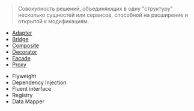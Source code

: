 > Совокупность решений, объединяющих в одну "структуру" несколько сущностей или сервисов, cпособной на расширение и открытой к модификациям.

* [Adapter](adapter.md)
* [Bridge](bridge.md)
* [Composite](composite.md)
* [Decorator](decorator.md)
* [Facade](facade.md)
* [Proxy](proxy.md)
- Flyweight
- Dependency Injection
- Fluent interface
- Registry
- Data Mapper